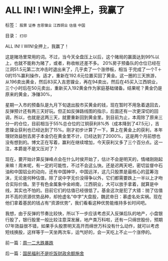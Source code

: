 # ALL&nbsp;IN!&nbsp;I&nbsp;WIN!全押上，我赢了

标签： `股票` `证券` `吉恩镍业` `江西铜业` `估值` `中国` 

目录： `打印`

ALL IN! I
WIN!全押上，我赢了！

这是赌场里常用的词。不过，当今天全盘压上以后，这个赌局的赢面达到99%以上，也就不能称为赌了，或者，称收帐还差不多。
20%房子预备队的仓位已经在江洞51.5元第二次冲击时退出来了，几乎卖了一个涨停板，相当
于完成了一个T＋0的15%赢利操作，适才，重新在192.6元位置买回了黄金。这一圈的三天旅游，从196卖出黄金，然后83买入吉恩镍业，再在94卖出，然后在45买入江西铜业，三个小时后在50元卖出，重新买入192黄金作为家庭基础储备。结果呢？黄金仍是原来的黄金，净赚30%，



星期一入市的预备队是九月下旬退出股市买黄金的钱，现在暂时不用急着退回去，反弹预计还有两三天好玩。但正如反弹路线图的指示，后面还有一次更深切的回调，所以，也就是这两三天，就要重新回到黄金里。到目前为止，本周除了原来三分一的仓位，目前相当于55%总仓位的江铜获利8%外（成本降到了47.5元），吉恩镍业获利也已经达到了15%。刚才初步计算了一下，算上在黄金上的获利，本年理财效益刨去房子本金仍在黄金里不计，已经达到了2000%，这是两个月前想也没有想到的。博文正在写着，赢利在继续增加，今天获利又多了三个百分点。这一注，本爵是不是又压对了？



现在，要开始计算反弹峰点会在什么时侯开始了，估计不会是明天的，情绪刚刚起来嘛！周末呢，有一定的可能性，不过不会这么快。还是迟两天吧，密切监督中石油和中国铝业的动向，还有中国神华，中国远洋，这几只股票是最核心的蓝筹泡沫，无论是何种估值，除了说中字无价没得争以外，它们都需要跌上一半以上才吻合实际价值。至于有色金属象中金岭南，江西铜业，大可以放手拿着，就算是中线，其实也不怕的。目前它们的估值已经很低了。基金这次是犯了大错：抛了估值并不高的资源优势品种，却抢虚名“中字”大盘股，魏武帝日：慕虚名处实祸。现在他们拿着基民的钱占有“资源优势”，我们看看这种优势能维持多长时间吧。



我想，由于反弹的节奏比较快，所以下一步应该考虑买入反弹后队的地产，小盘银行股了，银行股里一般比较注意深发展，地产类万科啦，还有一只绵世股份，预期07年效益很不错，如果手头股票明天高开而绵世万科没有什么动作，就可以考虑短线换股，这样等于一天坐两次车，运气好的，会一天吃上不止一个涨停的。



前一篇：[周一二大跌暴跌](../../../2007/11/14/周一二大跌暴跌.md)

后一篇：[国民福利不是吃饭财政余额施舍](../../../2007/11/15/国民福利不是吃饭财政余额施舍.md)